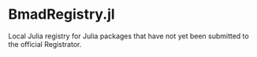 # BmadRegistry.jl
Local Julia registry for Julia packages that have not yet been submitted to the official Registrator.

